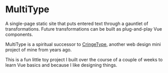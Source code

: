 MultiType
=========

A single-page static site that puts entered text through a gauntlet of transformations. Future transformations can be built as plug-and-play Vue components.

MultiType is a spiritual successor to [CringeType](https://github.com/Antrikshy/CringeType), another web design mini project of mine from years ago.

This is a fun little toy project I built over the course of a couple of weeks to learn Vue basics and because I like designing things.

